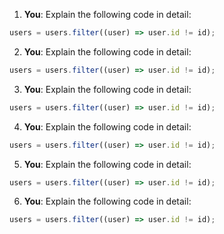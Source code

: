 1. **You**: Explain the following code in detail: 
```javascript
users = users.filter((user) => user.id != id);
```
2. **You**: Explain the following code in detail: 
```javascript
users = users.filter((user) => user.id != id);
```
3. **You**: Explain the following code in detail: 
```javascript
users = users.filter((user) => user.id != id);
```
4. **You**: Explain the following code in detail: 
```javascript
users = users.filter((user) => user.id != id);
```
5. **You**: Explain the following code in detail: 
```javascript
users = users.filter((user) => user.id != id);
```
6. **You**: Explain the following code in detail: 
```javascript
users = users.filter((user) => user.id != id);
```